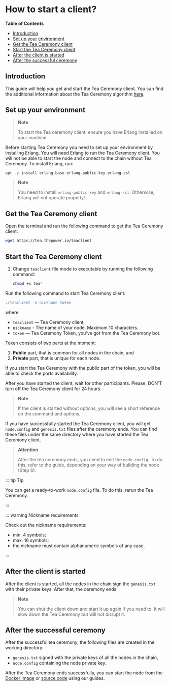 # How to start a client?

**Table of Contents**

   - [Introduction](#introduction)
   - [Set up your environment](#set-up-your-environment)
   - [Get the Tea Ceremony client](#get-the-tea-ceremony-client)
   - [Start the Tea Ceremony client](#start-the-tea-ceremony-client)
   - [After the client is started](#after-the-client-is-started)
   - [After the successful ceremony](#after-the-successful-ceremony)

## Introduction

This guide will help you get and start the Tea Ceremony client. You can find the additional information about the Tea Ceremony algorithm [here](../Explore/technology/10-tea-ceremony.md).

## Set up your environment

> **Note**
>
> To start the Tea ceremony client, ensure you have Erlang installed on your machine.

Before starting Tea Ceremony you need to set up your environment by installing Erlang. You will need Erlang to run the Tea Ceremony client. You will not be able to start the node and connect to the chain without Tea Ceremony. To install Erlang, run:

   ```bash
   apt -y install erlang-base erlang-public-key erlang-ssl
   ```

> **Note**
>
> You need to install `erlang-public key` and `erlang-ssl`. Otherwise, Erlang will not operate properly!

## Get the Tea Ceremony client

Open the terminal and run the following command to get the Tea Ceremony client:

```bash
wget https://tea.thepower.io/teaclient
```

## Start the Tea Ceremony client

1. Change `teaclient` file mode to executable by running the following command:

   ```bash
   chmod +x tea*
   ```

Run the following command to start Tea Ceremony client:

```erlang
./teaclient -n nickname token
```

where

- `teaclient` — Tea Ceremony client,
- `nickname` - The name of your node. Maximum 10 characters.
- `token` — Tea Ceremony Token, you've got from the Tea Ceremony bot.

Token consists of two parts at the moment:

1. **Public** part, that is common for all nodes in the chain, and
2. **Private** part, that is unique for each node.

If you start the Tea Ceremony with the public part of the token, you will be able to check the ports availability.

After you have started the client, wait for other participants. Please, DON'T turn off the Tea Ceremony client for 24 hours.

> **Note**
>
> If the client is started without options, you will see a short reference on the command and options.

If you have successfully started the Tea Ceremony client, you will get `node.config` and `genesis.txt` files after the ceremony ends. You can find these files under the same directory where you have started the Tea Ceremony client.

> **Attention**
>
> After the tea ceremony ends, you need to edit the `node.config`. To do this, refer to the guide, depending on your way of building the node (Step 6).

::: tip Tip

You can get a ready-to-work `node.config` file. To do this, rerun the Tea Ceremony.

:::

::: warning Nickname requirements

Check out the nickname requirements:

- min. 4 symbols;
- max. 16 symbols;
- the nickname must contain alphanumeric symbols of any case.

:::

## After the client is started

After the client is started, all the nodes in the chain sign the `genesis.txt` with their private keys. After that, the ceremony ends.

> **Note**
>
> You can shut the client down and start it up again if you need to. It will slow down the Tea Ceremony but will not disrupt it.

## After the successful ceremony

After the successful tea ceremony, the following files are created in the working directory:

- `genesis.txt` signed with the private keys of all the nodes in the chain,
- `node.config` containing the node private key.

After the Tea Ceremony ends successfully, you can start the node from the [Docker image](build-and-start-a-node/05-startingTpNode_docker.md) or [source code](build-and-start-a-node/06-startingTpNode_source.md) using our guides.